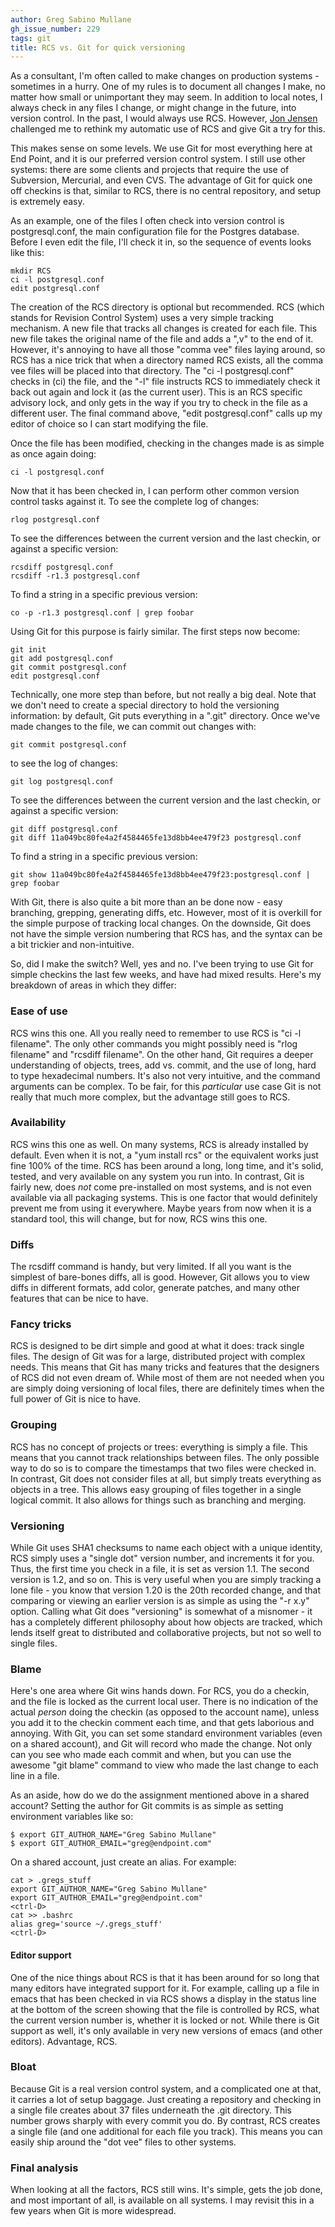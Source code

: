 ```yaml
---
author: Greg Sabino Mullane
gh_issue_number: 229
tags: git
title: RCS vs. Git for quick versioning
---
```


As a consultant, I'm often called to make changes on production systems - sometimes in a hurry. One of my rules is to document all changes I make, no matter how small or unimportant they may seem. In addition to local notes, I always check in any files I change, or might change in the future, into version control. In the past, I would always use RCS. However, [Jon Jensen](http://www.blogger.com/profile/18273388885281263476) challenged me to rethink my automatic use of RCS and give Git a try for this.

This makes sense on some levels. We use Git for most everything here at End Point, and it is our preferred version control system. I still use other systems: there are some clients and projects that require the use of Subversion, Mercurial, and even CVS. The advantage of Git for quick one off checkins is that, similar to RCS, there is no central repository, and setup is extremely easy.

As an example, one of the files I often check into version control is postgresql.conf, the main configuration file for the Postgres database. Before I even edit the file, I'll check it in, so the sequence of events looks like this:

```nohighlight
mkdir RCS
ci -l postgresql.conf
edit postgresql.conf
```

The creation of the RCS directory is optional but recommended. RCS (which stands for Revision Control System) uses a very simple tracking mechanism. A new file that tracks all changes is created for each file. This new file takes the original name of the file and adds a ",v" to the end of it. However, it's annoying to have all those "comma vee" files laying around, so RCS has a nice trick that when a directory named RCS exists, all the comma vee files will be placed into that directory. The "ci -l postgresql.conf" checks in (ci) the file, and the "-l" file instructs RCS to immediately check it back out again and lock it (as the current user). This is an RCS specific advisory lock, and only gets in the way if you try to check in the file as a different user. The final command above, "edit postgresql.conf" calls up my editor of choice so I can start modifying the file.

Once the file has been modified, checking in the changes made is as simple as once again doing:

```nohighlight
ci -l postgresql.conf
```

Now that it has been checked in, I can perform other common version control tasks against it. To see the complete log of changes:

```nohighlight
rlog postgresql.conf
```

To see the differences between the current version and the last checkin, or against a specific version:

```nohighlight
rcsdiff postgresql.conf
rcsdiff -r1.3 postgresql.conf
```

To find a string in a specific previous version:

```nohighlight
co -p -r1.3 postgresql.conf | grep foobar
```

Using Git for this purpose is fairly similar. The first steps now become:

```nohighlight
git init
git add postgresql.conf
git commit postgresql.conf
edit postgresql.conf
```

Technically, one more step than before, but not really a big deal. Note that we don't need to create a special directory to hold the versioning information: by default, Git puts everything in a ".git" directory. Once we've made changes to the file, we can commit out changes with:

```nohighlight
git commit postgresql.conf
```

to see the log of changes:

```nohighlight
git log postgresql.conf
```

To see the differences between the current version and the last checkin, or against a specific version:

```nohighlight
git diff postgresql.conf
git diff 11a049bc80fe4a2f4584465fe13d8bb4ee479f23 postgresql.conf
```

To find a string in a specific previous version:

```nohighlight
git show 11a049bc80fe4a2f4584465fe13d8bb4ee479f23:postgresql.conf | grep foobar
```

With Git, there is also quite a bit more than an be done now - easy branching, grepping, generating diffs, etc. However, most of it is overkill for the simple purpose of tracking local changes. On the downside, Git does not have the simple version numbering that RCS has, and the syntax can be a bit trickier and non-intuitive.

So, did I make the switch? Well, yes and no. I've been trying to use Git for simple checkins the last few weeks, and have had mixed results. Here's my breakdown of areas in which they differ:

### Ease of use

RCS wins this one. All you really need to remember to use RCS is "ci -l filename". The only other commands you might possibly need is "rlog filename" and "rcsdiff filename". On the other hand, Git requires a deeper understanding of objects, trees, add vs. commit, and the use of long, hard to type hexadecimal numbers. It's also not very intuitive, and the command arguments can be complex. To be fair, for this *particular* use case Git is not really that much more complex, but the advantage still goes to RCS.

### Availability

RCS wins this one as well. On many systems, RCS is already installed by default. Even when it is not, a "yum install rcs" or the equivalent works just fine 100% of the time. RCS has been around a long, long time, and it's solid, tested, and very available on any system you run into. In contrast, Git is fairly new, does *not* come pre-installed on most systems, and is not even available via all packaging systems. This is one factor that would definitely prevent me from using it everywhere. Maybe years from now when it is a standard tool, this will change, but for now, RCS wins this one.

### Diffs

The rcsdiff command is handy, but very limited. If all you want is the simplest of bare-bones diffs, all is good. However, Git allows you to view diffs in different formats, add color, generate patches, and many other features that can be nice to have.

### Fancy tricks

RCS is designed to be dirt simple and good at what it does: track single files. The design of Git was for a large, distributed project with complex needs. This means that Git has many tricks and features that the designers of RCS did not even dream of. While most of them are not needed when you are simply doing versioning of local files, there are definitely times when the full power of Git is nice to have.

### Grouping

RCS has no concept of projects or trees: everything is simply a file. This means that you cannot track relationships between files. The only possible way to do so is to compare the timestamps that two files were checked in. In contrast, Git does not consider files at all, but simply treats everything as objects in a tree. This allows easy grouping of files together in a single logical commit. It also allows for things such as branching and merging.

### Versioning

While Git uses SHA1 checksums to name each object with a unique identity, RCS simply uses a "single dot" version number, and increments it for you. Thus, the first time you check in a file, it is set as version 1.1. The second version is 1.2, and so on. This is very useful when you are simply tracking a lone file - you know that version 1.20 is the 20th recorded change, and that comparing or viewing an earlier version is as simple as using the "-r x.y" option. Calling what Git does "versioning" is somewhat of a misnomer - it has a completely different philosophy about how objects are tracked, which lends itself great to distributed and collaborative projects, but not so well to single files.

### Blame

Here's one area where Git wins hands down. For RCS, you do a checkin, and the file is locked as the current local user. There is no indication of the actual *person* doing the checkin (as opposed to the account name), unless you add it to the checkin comment each time, and that gets laborious and annoying. With Git, you can set some standard environment variables (even on a shared account), and Git will record who made the change. Not only can you see who made each commit and when, but you can use the awesome "git blame" command to view who made the last change to each line in a file.

As an aside, how do we do the assignment mentioned above in a shared account? Setting the author for Git commits is as simple as setting environment variables like so:

```nohighlight
$ export GIT_AUTHOR_NAME="Greg Sabino Mullane"
$ export GIT_AUTHOR_EMAIL="greg@endpoint.com"
```

On a shared account, just create an alias. For example:

```nohighlight
cat > .gregs_stuff
export GIT_AUTHOR_NAME="Greg Sabino Mullane"
export GIT_AUTHOR_EMAIL="greg@endpoint.com"
<ctrl-D>
cat >> .bashrc
alias greg='source ~/.gregs_stuff'
<ctrl-D>
```

#### Editor support

One of the nice things about RCS is that it has been around for so long that many editors have integrated support for it. For example, calling up a file in emacs that has been checked in via RCS shows a display in the status line at the bottom of the screen showing that the file is controlled by RCS, what the current version number is, whether it is locked or not. While there is Git support as well, it's only available in very new versions of emacs (and other editors). Advantage, RCS.

### Bloat

Because Git is a real version control system, and a complicated one at that, it carries a lot of setup baggage. Just creating a repository and checking in a single file creates about 37 files underneath the .git directory. This number grows sharply with every commit you do. By contrast, RCS creates a single file (and one additional for each file you track). This means you can easily ship around the "dot vee" files to other systems.

### Final analysis

When looking at all the factors, RCS still wins. It's simple, gets the job done, and most important of all, is available on all systems. I may revisit this in a few years when Git is more widespread.
